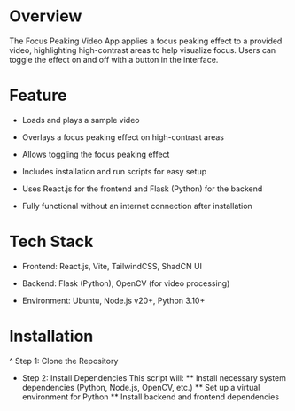 # Overview
The Focus Peaking Video App applies a focus peaking effect to a provided video, highlighting high-contrast areas to help visualize focus. Users can toggle the effect on and off with a button in the interface.

# Feature 
* Loads and plays a sample video

* Overlays a focus peaking effect on high-contrast areas

* Allows toggling the focus peaking effect

* Includes installation and run scripts for easy setup

* Uses React.js for the frontend and Flask (Python) for the backend

* Fully functional without an internet connection after installation

# Tech Stack

* Frontend: React.js, Vite, TailwindCSS, ShadCN UI

* Backend: Flask (Python), OpenCV (for video processing)

 * Environment: Ubuntu, Node.js v20+, Python 3.10+

# Installation

^ Step 1: Clone the Repository

* Step 2: Install Dependencies
This script will:
** Install necessary system dependencies (Python, Node.js, OpenCV, etc.)
** Set up a virtual environment for Python
** Install backend and frontend dependencies
